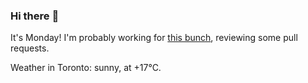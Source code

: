 ### Hi there :wave:

It's Monday! I'm probably working for [this bunch](https://github.com/kohofinancial), reviewing some pull requests.

Weather in Toronto: sunny, at +17°C.
